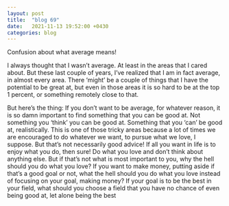 ```yaml
---
layout: post
title:  "blog 69"
date:   2021-11-13 19:52:00 +0430
categories: blog
---
```


Confusion about what average means!

I always thought that I wasn’t average. At least in the areas that I cared about. But these last couple of years, I’ve realized that I am in fact average, in almost every area. There ‘might’ be a couple of things that I have the potential to be great at, but even in those areas it is so hard to be at the top 1 percent, or something remotely close to that.

But here’s the thing: If you don’t want to be average, for whatever reason, it is so damn important to find something that you can be good at. Not something you ‘think’ you can be good at. Something that you ‘can’ be good at, realistically. This is one of those tricky areas because a lot of times we are encouraged to do whatever we want, to pursue what we love, I suppose. But that’s not necessarily good advice! If all you want in life is to enjoy what you do, then sure! Do what you love and don’t think about anything else. But if that’s not what is most important to you, why the hell should you do what you love? If you want to make money, putting aside if that’s a good goal or not, what the hell should you do what you love instead of focusing on your goal, making money? If your goal is to be the best in your field, what should you choose a field that you have no chance of even being good at, let alone being the best
